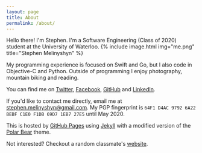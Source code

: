 ```yaml
---
layout: page
title: About
permalink: /about/
---
```


Hello there! I'm Stephen. I'm a Software Engineering (Class of 2020) student at the University of Waterloo. 
{% include image.html img="me.png" title="Stephen Melinyshyn"	 %}   

My programming experience is focused on Swift and Go, but I also code in Objective-C and Python. Outside of programming I enjoy photography, mountain biking and reading.

You can find me on [Twitter](https://twitter.com/Melinysh), [Facebook](https://www.facebook.com/stephen.melinyshyn), [GitHub](https://github.com/Melinysh) and [LinkedIn](https://www.linkedin.com/profile/view?id=430765821&trk=hp-identity-name). 

If you'd like to contact me directly, email me at [stephen.melinyshyn@gmail.com](mailto:stephen.melinyshyn@gmail.com). My PGP fingerprint is `64F1 D4AC 9792 6A22 BEBF C1E0 F1DB 69D7 1EB7 27E5` until May 2020.

This is hosted by [GitHub Pages](https://pages.github.com) using [Jekyll](http://jekyllrb.com) with a modified version of the [Polar Bear](https://github.com/diezcami/polar-bear-theme/) theme.

Not interested? Checkout a random classmate's [website](http://arashrai.com:5000/randomSEwebsite?omit=Stephen).

